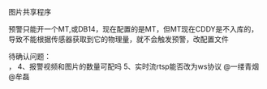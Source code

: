 图片共享程序


预警只能开一个MT,或DB14，现在配置的是MT，但MT现在CDDY是不入库的，导致不能根据传感器获取到它的物理量，就不会触发预警，改配置文件


待确认问题：  
，
4、报警视频和图片的数量可配吗
5、实时流rtsp能否改为ws协议   @一缕青烟 @牟磊 

